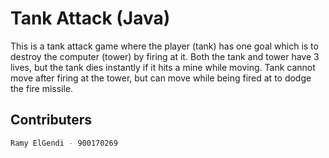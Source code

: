 # Tank Attack (Java)

This is a tank attack game where the player (tank) has one goal which is to destroy the computer (tower) by firing at it. Both the tank and tower have 3 lives, but the tank dies instantly if it hits a mine while moving. Tank cannot move after firing at the tower, but can move while being fired at to dodge the fire missile.

## Contributers
```bash
Ramy ElGendi - 900170269
```
